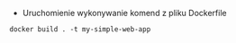 * Uruchomienie wykonywanie komend z pliku Dockerfile
```shell
docker build . -t my-simple-web-app
```
